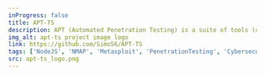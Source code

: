 ```yaml
---
inProgress: false
title: APT-TS
description: APT (Automated Penetration Testing) is a suite of tools (currently including nmap and Metasploit) that collaborates to assist ethical hackers in their roles. It is a robust solution developed with Node.js and TypeScript, working in conjunction with Express. This suite automates various penetration testing tasks, from gathering OSINT information on the target to scanning the victim and ultimately searching for possible exploits based on the vulnerability scan of the host. This process streamlines the evaluation of system and application security.
img_alt: apt-ts project image logo
link: https://github.com/Simo56/APT-TS
tags: ['NodeJS', 'NMAP', 'Metasploit', 'PenetrationTesting', 'Cybersecurity']
src: apt-ts_logo.png
---
```

